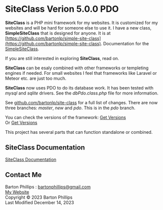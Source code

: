# SiteClass Verion 5.0.0 PDO

**SiteClass** is a PHP mini framework for my websites. It is customized for my websites and will be hard for someone else to use it.
I have a new class, **SimpleSiteClass** that is designed for anyone. 
It is at [https://github.com/bartonlp/simple-site-class](https://github.com/bartonlp/simple-site-class). 
Documentation for the [SimpleSiteClass](https://bartonlp.github.io/simple-site-class/).

If you are still interested in exploring **SiteClass**, read on.

**SiteClass** can be esaly combined with other frameworks or templeting engines if needed. 
For small websites I feel that frameworks like Laravel or Meteor etc. are just too much.

**SiteClass** now uses PDO to do its database work. It has been tested with *mysql* and *sqlite* drivers.
See the *dbPdo.class.php* file for more information.

See [github.com/bartonlp/site-class](https://github.com/bartonlp/site-class) for a full list of changes.
There are now three branches: *master*, *new* and *pdo*. This is in the *pdo* branch.

You can check the versions of the framework: [Get Versions](https://bartonphillips.com/articles/showVersions.php)  
Or [Get Versions](https://bartonlp.com/otherpages/getVersions.php)

This project has several parts that can function standalone or combined.  

## SiteClass Documentation 

[SiteClass Documentation](https://bartonlp.github.io/site-class)

## Contact Me

Barton Phillips : [bartonphillips@gmail.com](mailto://bartonphillips@gmail.com)  
[My Website](http://www.bartonphillips.com)  
Copyright &copy; 2023 Barton Phillips  
Last Modified December 14, 2023

